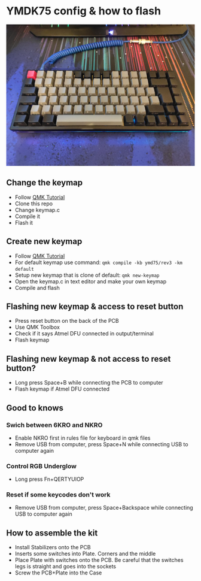 # YMDK75 config & how to flash
![Current keyboard](https://github.com/PetterRein/Custom-Keyboard-Config/blob/main/YMDK75/photos/5.jpg?raw=true)

## Change the keymap
 - Follow [QMK Tutorial](https://beta.docs.qmk.fm/tutorial/newbs_getting_started)
 - Clone this repo
 - Change keymap.c
 - Compile it
 - Flash it

## Create new keymap
 - Follow [QMK Tutorial](https://beta.docs.qmk.fm/tutorial/newbs_getting_started)
 - For default keymap use command: `qmk compile -kb ymd75/rev3 -km default`
 - Setup new keymap that is clone of default: `qmk new-keymap`
 - Open the keymap.c in text editor and make your own keymap
 - Compile and flash

## Flashing new keymap & access to reset button
 - Press reset button on the back of the PCB
 - Use QMK Toolbox
 - Check if it says Atmel DFU connected in output/terminal
 - Flash keymap

## Flashing new keymap & not access to reset button?
 - Long press Space+B while connecting the PCB to computer
 - Flash keymap if Atmel DFU connected

## Good to knows
### Swich between 6KRO and NKRO
 - Enable NKRO first in rules file for keyboard in qmk files
 - Remove USB from computer, press Space+N while connecting USB to computer again 
### Control RGB Underglow
 - Long press Fn+QERTYUIOP
### Reset if some keycodes don't work
 - Remove USB from computer, press Space+Backspace while connecting USB to computer again

## How to assemble the kit
 - Install Stabilizers onto the PCB
 - Inserts some switches into Plate. Corners and the middle
 - Place Plate with switches onto the PCB. Be careful that the switches legs is straight and goes into the sockets
 - Screw the PCB+Plate into the Case